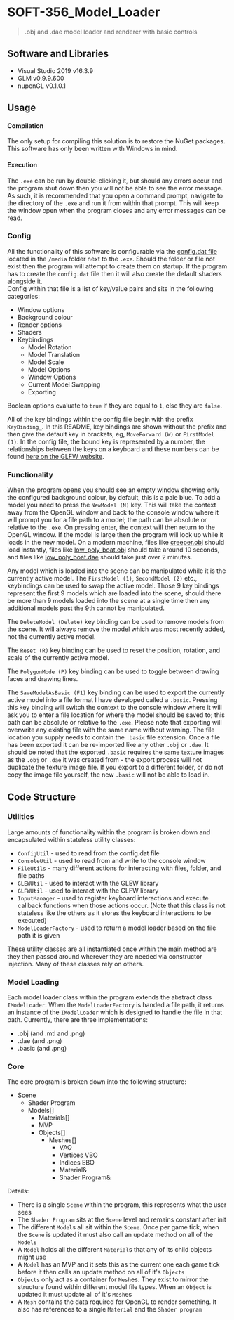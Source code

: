 # SOFT-356_Model_Loader

> .obj and .dae model loader and renderer with basic controls 

## Software and Libraries
- Visual Studio 2019 v16.3.9
- GLM v0.9.9.600
- nupenGL v0.1.0.1

## Usage

#### Compilation

The only setup for compiling this solution is to restore the NuGet packages. This software has only been written with Windows in mind.

#### Execution

The `.exe` can be run by double-clicking it, but should any errors occur and the program shut down then you will not be able to see the error message. As such, it is recommended that you open a command prompt, navigate to the directory of the `.exe` and run it from within that prompt. This will keep the window open when the program closes and any error messages can be read. 

### Config

All the functionality of this software is configurable via the [config.dat file](ModelLoader/media/config.dat) located in the `/media` folder next to the `.exe`. Should the folder or file not exist then the program will attempt to create them on startup. If the program has to create the `config.dat` file then it will also create the default shaders alongside it.  
Config within that file is a list of key/value pairs and sits in the following categories:
- Window options
- Background colour
- Render options
- Shaders
- Keybindings
	- Model Rotation
	- Model Translation
	- Model Scale
	- Model Options
	- Window Options
	- Current Model Swapping
	- Exporting

Boolean options evaluate to `true` if they are equal to `1`, else they are `false`.

All of the key bindings within the config file begin with the prefix `KeyBinding_`. In this README, key bindings are shown without the prefix and then give the default key in brackets, eg, `MoveForward (W)` or `FirstModel (1)`. In the config file, the bound key is represented by a number, the relationships between the keys on a keyboard and these numbers can be found [here on the GLFW website](https://www.glfw.org/docs/latest/group__keys.html).

### Functionality

When the program opens you should see an empty window showing only the configured background colour, by default, this is a pale blue. To add a model you need to press the `NewModel (N)` key. This will take the context away from the OpenGL window and back to the console window where it will prompt you for a file path to a model; the path can be absolute or relative to the `.exe`. On pressing enter, the context will then return to the OpenGL window. If the model is large then the program will lock up while it loads in the new model. On a modern machine, files like [creeper.obj](ModelLoader/Obj/Creeper.obj) should load instantly, files like [low_poly_boat.obj](ModelLoader/Obj/low_poly_boat.obj) should take around 10 seconds, and files like [low_poly_boat.dae](ModelLoader/Dae/low_poly_boat.dae) should take just over 2 minutes.

Any model which is loaded into the scene can be manipulated while it is the currently active model. The `FirstModel (1)`, `SecondModel (2)` etc., keybindings can be used to swap the active model. Those 9 key bindings represent the first 9 models which are loaded into the scene, should there be more than 9 models loaded into the scene at a single time then any additional models past the 9th cannot be manipulated.

The `DeleteModel (Delete)` key binding can be used to remove models from the scene. It will always remove the model which was most recently added, not the currently active model.

The `Reset (R)` key binding can be used to reset the position, rotation, and scale of the currently active model.

The `PolygonMode (P)` key binding can be used to toggle between drawing faces and drawing lines.

The `SaveModelAsBasic (F1)` key binding can be used to export the currently active model into a file format I have developed called a `.basic`. Pressing this key binding will switch the context to the console window where it will ask you to enter a file location for where the model should be saved to; this path can be absolute or relative to the `.exe`. Please note that exporting will overwrite any existing file with the same name without warning. The file location you supply needs to contain the `.basic` file extension. Once a file has been exported it can be re-imported like any other `.obj` or `.dae`. It should be noted that the exported `.basic` requires the same texture images as the `.obj` or `.dae` it was created from - the export process will not duplicate the texture image file. If you export to a different folder, or do not copy the image file yourself, the new `.basic` will not be able to load in.

## Code Structure

### Utilities

Large amounts of functionality within the program is broken down and encapsulated within stateless utility classes:
- `ConfigUtil` - used to read from the config.dat file
- `ConsoleUtil` - used to read from and write to the console window
- `FileUtils` - many different actions for interacting with files, folder, and file paths
- `GLEWUtil` - used to interact with the GLEW library
- `GLFWUtil` - used to interact with the GLFW library
- `InputManager` - used to register keyboard interactions and execute callback functions when those actions occur. (Note that this class is not stateless like the others as it stores the keyboard interactions to be executed)
- `ModelLoaderFactory` - used to return a model loader based on the file path it is given

These utility classes are all instantiated once within the main method are they then passed around wherever they are needed via constructor injection. Many of these classes rely on others.

### Model Loading

Each model loader class within the program extends the abstract class `IModelLoader`. When the `ModelLoaderFactory` is handed a file path, it returns an instance of the `IModelLoader` which is designed to handle the file in that path. Currently, there are three implementations:

- .obj (and .mtl and .png)
- .dae (and .png)
- .basic (and .png)

### Core

The core program is broken down into the following structure:

- Scene
	- Shader Program
	- Models[]
		- Materials[]
		- MVP
		- Objects[]
			- Meshes[]
				- VAO
				- Vertices VBO
				- Indices EBO
				- Material&
				- Shader Program&

Details:

- There is a single `Scene` within the program, this represents what the user sees
- The `Shader Program` sits at the `Scene` level and remains constant after init
- The different `Model`s all sit within the `Scene`. Once per game tick, when the `Scene` is updated it must also call an update method on all of the `Model`s
- A `Model` holds all the different `Material`s that any of its child objects might use
- A `Model` has an MVP and it sets this as the current one each game tick before it then calls an update method on all of it's `Objects`
- `Objects` only act as a container for `Mesh`es. They exist to mirror the structure found within different model file types. When an `Object` is updated it must update all of it's `Mesh`es
- A `Mesh` contains the data required for OpenGL to render something. It also has references to a single `Material` and the `Shader program`
